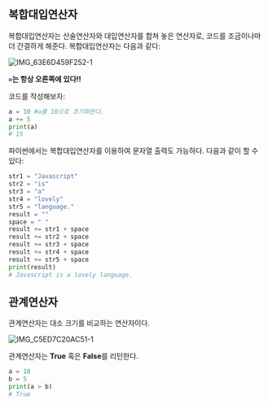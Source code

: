 ## 복합대입연산자

복합대입연산자는 산술연산자와 대입연산자를 합쳐 놓은 연산자로, 코드를 조금이나마 더 간결하게 해준다. 복합대입연산자는 다음과 같다:

![IMG_63E6D459F252-1](https://github.com/hampak/python-study/assets/85291626/a9d762a6-d3a6-497d-9930-8e0b8560fcd3)

**`=`는 항상 오른쪽에 있다!!**

코드를 작성해보자:

```py
a = 10 #a를 10으로 초기화한다.
a += 5
print(a)
# 15
```

파이썬에서는 복합대입연산자를 이용하여 문자열 출력도 가능하다. 다음과 같이 할 수 있다:

```py
str1 = "Javascript"
str2 = "is"
str3 = "a"
str4 = "lovely"
str5 = "language."
result = ""
space = " "
result += str1 + space
result += str2 + space
result += str3 + space
result += str4 + space
result += str5 + space
print(result)
# Javascript is a lovely language.
```

## 관계연산자

관계연산자는 대소 크기를 비교하는 연산자이다.

![IMG_C5ED7C20AC51-1](https://github.com/hampak/python-study/assets/85291626/459d91b9-e0ef-43a3-a63b-0ad90bd52f1f)

관계연산자는 **True** 혹은 **False**를 리턴한다.

```py
a = 10
b = 5
print(a > b)
# True
```












